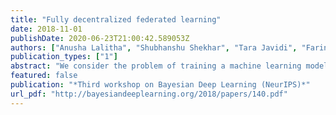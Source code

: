 ```yaml
---
title: "Fully decentralized federated learning"
date: 2018-11-01
publishDate: 2020-06-23T21:00:42.589053Z
authors: ["Anusha Lalitha", "Shubhanshu Shekhar", "Tara Javidi", "Farinaz Koushanfar"]
publication_types: ["1"]
abstract: "We consider the problem of training a machine learning model over a network of users in a fully decentralized framework. The users take a Bayesian-like approach via the introduction of a belief over the model parameter space. We propose a distributed learning algorithm in which users update their belief by aggregate information from their one-hop neighbors to learn a model that best fits the observations over the entire network. In addition, we also obtain sufficient conditions to ensure that the probability of error is small for every user in the network. Finally, we discuss approximations required for applying this algorithm for training Neural Networks."
featured: false
publication: "*Third workshop on Bayesian Deep Learning (NeurIPS)*"
url_pdf: "http://bayesiandeeplearning.org/2018/papers/140.pdf"
---
```


